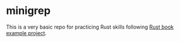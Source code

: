 # minigrep

This is a very basic repo for practicing Rust skills following [Rust book example project](https://doc.rust-lang.org/book/ch12-00-an-io-project.html).